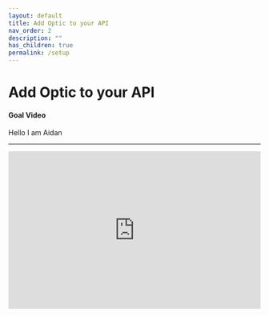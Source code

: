 ```yaml
---
layout: default
title: Add Optic to your API
nav_order: 2
description: ""
has_children: true
permalink: /setup
---
```


# Add Optic to your API

#### Goal Video
Hello I am Aidan

---

<div style="position: relative; padding-bottom: 62.5%; height: 0;"><iframe src="https://www.loom.com/embed/b1a1857fa29b4a75935db2ab8d2357dc" frameborder="0" webkitallowfullscreen mozallowfullscreen allowfullscreen style="position: absolute; top: 0; left: 0; width: 100%; height: 100%;"></iframe></div>
